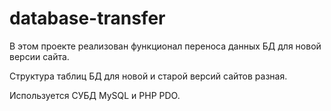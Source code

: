 # database-transfer

В этом проекте реализован функционал переноса данных БД для новой версии сайта.

Структура таблиц БД для новой и старой версий сайтов разная.

Используется СУБД MySQL и PHP PDO.
